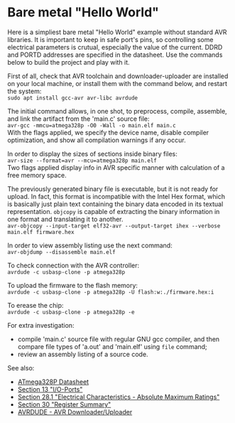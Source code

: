 # Bare metal "Hello World"  

Here is a simpliest bare metal "Hello World" example without standard AVR libraries. It is important to keep in safe port's pins, so controlling some electrical parameters is crutual, especially the value of the current. DDRD and PORTD addresses are specified in the datasheet. Use the commands below to build the project and play with it.  

First of all, check that AVR toolchain and downloader-uploader are installed on your local machine, or install them with the command below, and restart the system:  
 `sudo apt install gcc-avr avr-libc avrdude`  

The initial command allows, in one shot, to preprocess, compile, assemble, and link the artifact from the 'main.c' source file:  
 `avr-gcc -mmcu=atmega328p -O0 -Wall -o main.elf main.c`  
With the flags applied, we specify the device name, disable compiler optimization, and show all compilation warnings if any occur.  

In order to display the sizes of sections inside binary files:  
 `avr-size --format=avr --mcu=atmega328p main.elf`  
Two flags applied display info in AVR specific manner with calculation of a free memory space.  

The previously generated binary file is executable, but it is not ready for upload. In fact, this format is incompatible with the Intel Hex format, which is basically just plain text containing the binary data encoded in its textual representation. `objcopy` is capable of extracting the binary information in one format and translating it to another.  
 `avr-objcopy --input-target elf32-avr --output-target ihex --verbose main.elf firmware.hex`  

In order to view assembly listing use the next command:  
 `avr-objdump --disassemble main.elf`  

To check connection with the AVR controller:  
 `avrdude -c usbasp-clone -p atmega328p`  

To upload the firmware to the flash memory:  
 `avrdude -c usbasp-clone -p atmega328p -U flash:w:./firmware.hex:i`  

To erease the chip:  
 `avrdude -c usbasp-clone -p atmega328p -e`  

For extra investigation:  
- compile 'main.c' source file with regular GNU gcc compiler, and then compare file types of 'a.out' and 'main.elf' using `file` command;  
- review an assembly listing of a source code.   

See also:  
- [ATmega328P Datasheet](https://ww1.microchip.com/downloads/en/DeviceDoc/Atmel-7810-Automotive-Microcontrollers-ATmega328P_Datasheet.pdf)  
- [Section 13 "I/O-Ports"](https://ww1.microchip.com/downloads/en/DeviceDoc/Atmel-7810-Automotive-Microcontrollers-ATmega328P_Datasheet.pdf#G1182902)  
- [Section 28.1 "Electrical Characteristics - Absolute Maximum Ratings"](https://ww1.microchip.com/downloads/en/DeviceDoc/Atmel-7810-Automotive-Microcontrollers-ATmega328P_Datasheet.pdf#G1411831)  
- [Section 30 "Register Summary"](https://ww1.microchip.com/downloads/en/DeviceDoc/Atmel-7810-Automotive-Microcontrollers-ATmega328P_Datasheet.pdf#G1446876)  
- [AVRDUDE - AVR Downloader/Uploader](https://www.nongnu.org/avrdude/)  


